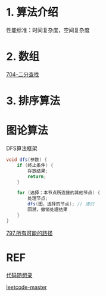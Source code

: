 # 1. 算法介绍
性能标准：时间复杂度，空间复杂度

# 2. 数组
[704-二分查找](./array/binaryQuery.md)


# 3. 排序算法

# 图论算法
DFS算法框架
```java
void dfs(参数) {
    if (终止条件) {
        存放结果;
        return;
    }

    for (选择：本节点所连接的其他节点) {
        处理节点;
        dfs(图，选择的节点); // 递归
        回溯，撤销处理结果
    }
}
```

[797.所有可能的路径](../../../../../basicTech/src/main/java/com/java/study/algorithm/graph/Lc797.java)

# REF
[代码随想录](https://programmercarl.com/%E6%95%B0%E7%BB%84%E7%90%86%E8%AE%BA%E5%9F%BA%E7%A1%80.html)

[leetcode-master](https://github.com/youngyangyang04/leetcode-master)